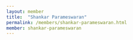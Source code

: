 ```yaml
---
layout: member
title:  "Shankar Parameswaran"
permalink: /members/shankar-parameswaran.html
member: shankar-parameswaran
---
```

